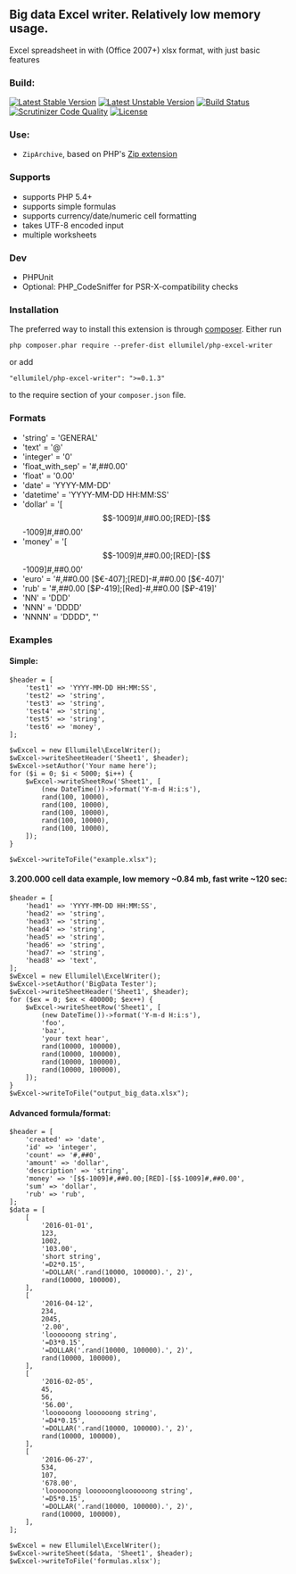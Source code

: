 ## Big data Excel writer. Relatively low memory usage.
Excel spreadsheet in with (Office 2007+) xlsx format, with just basic features

### Build:
[![Latest Stable Version](https://poser.pugx.org/ellumilel/php-excel-writer/v/stable)](https://packagist.org/packages/ellumilel/php-excel-writer)
[![Latest Unstable Version](https://poser.pugx.org/ellumilel/php-excel-writer/v/unstable)](https://packagist.org/packages/ellumilel/php-excel-writer)
[![Build Status](https://travis-ci.org/ellumilel/php-excel-writer.svg?branch=master)](http://travis-ci.org/ellumilel/php-excel-writer)
[![Scrutinizer Code Quality](https://scrutinizer-ci.com/g/ellumilel/php-excel-writer/badges/quality-score.png?b=master)](https://scrutinizer-ci.com/g/ellumilel/php-excel-writer/?branch=master)
[![License](https://poser.pugx.org/ellumilel/php-excel-writer/license)](https://packagist.org/packages/ellumilel/php-excel-writer)
### Use:
- `ZipArchive`, based on PHP's [Zip extension](http://fr.php.net/manual/en/book.zip.php)

### Supports
* supports PHP 5.4+
* supports simple formulas
* supports currency/date/numeric cell formatting
* takes UTF-8 encoded input
* multiple worksheets

### Dev
* PHPUnit
* Optional: PHP_CodeSniffer for PSR-X-compatibility checks

### Installation
The preferred way to install this extension is through [composer](http://getcomposer.org/download/).
Either run

```
php composer.phar require --prefer-dist ellumilel/php-excel-writer
```

or add

```
"ellumilel/php-excel-writer": ">=0.1.3"
```

to the require section of your `composer.json` file.
### Formats
*   'string' = 'GENERAL'
*   'text' = '@'
*   'integer' = '0'
*   'float_with_sep' = '#,##0.00'
*   'float' = '0.00'
*   'date' = 'YYYY-MM-DD'
*   'datetime' = 'YYYY-MM-DD HH:MM:SS'
*   'dollar' = '[$$-1009]#,##0.00;[RED]-[$$-1009]#,##0.00'
*   'money' = '[$$-1009]#,##0.00;[RED]-[$$-1009]#,##0.00'
*   'euro' = '#,##0.00 [$€-407];[RED]-#,##0.00 [$€-407]'
*   'rub' = '#,##0.00 [$₽-419];[Red]-#,##0.00 [$₽-419]'
*   'NN' = 'DDD'
*   'NNN' = 'DDDD'
*   'NNNN' = 'DDDD", "'

### Examples
#### Simple:
```
$header = [
    'test1' => 'YYYY-MM-DD HH:MM:SS',
    'test2' => 'string',
    'test3' => 'string',
    'test4' => 'string',
    'test5' => 'string',
    'test6' => 'money',
];

$wExcel = new Ellumilel\ExcelWriter();
$wExcel->writeSheetHeader('Sheet1', $header);
$wExcel->setAuthor('Your name here');
for ($i = 0; $i < 5000; $i++) {
    $wExcel->writeSheetRow('Sheet1', [
        (new DateTime())->format('Y-m-d H:i:s'),
        rand(100, 10000),
        rand(100, 10000),
        rand(100, 10000),
        rand(100, 10000),
        rand(100, 10000),
    ]);
}

$wExcel->writeToFile("example.xlsx");
```
#### 3.200.000 cell data example, low memory ~0.84 mb, fast write ~120 sec:
```
$header = [
    'head1' => 'YYYY-MM-DD HH:MM:SS',
    'head2' => 'string',
    'head3' => 'string',
    'head4' => 'string',
    'head5' => 'string',
    'head6' => 'string',
    'head7' => 'string',
    'head8' => 'text',
];
$wExcel = new Ellumilel\ExcelWriter();
$wExcel->setAuthor('BigData Tester');
$wExcel->writeSheetHeader('Sheet1', $header);
for ($ex = 0; $ex < 400000; $ex++) {
    $wExcel->writeSheetRow('Sheet1', [
        (new DateTime())->format('Y-m-d H:i:s'),
        'foo',
        'baz',
        'your text hear',
        rand(10000, 100000),
        rand(10000, 100000),
        rand(10000, 100000),
        rand(10000, 100000),
    ]);
}
$wExcel->writeToFile("output_big_data.xlsx");
```
#### Advanced formula/format:
```
$header = [
    'created' => 'date',
    'id' => 'integer',
    'count' => '#,##0',
    'amount' => 'dollar',
    'description' => 'string',
    'money' => '[$$-1009]#,##0.00;[RED]-[$$-1009]#,##0.00',
    'sum' => 'dollar',
    'rub' => 'rub',
];
$data = [
    [
        '2016-01-01',
        123,
        1002,
        '103.00',
        'short string',
        '=D2*0.15',
        '=DOLLAR('.rand(10000, 100000).', 2)',
        rand(10000, 100000),
    ],
    [
        '2016-04-12',
        234,
        2045,
        '2.00',
        'loooooong string',
        '=D3*0.15',
        '=DOLLAR('.rand(10000, 100000).', 2)',
        rand(10000, 100000),
    ],
    [
        '2016-02-05',
        45,
        56,
        '56.00',
        'loooooong loooooong string',
        '=D4*0.15',
        '=DOLLAR('.rand(10000, 100000).', 2)',
        rand(10000, 100000),
    ],
    [
        '2016-06-27',
        534,
        107,
        '678.00',
        'loooooong loooooongloooooong string',
        '=D5*0.15',
        '=DOLLAR('.rand(10000, 100000).', 2)',
        rand(10000, 100000),
    ],
];

$wExcel = new Ellumilel\ExcelWriter();
$wExcel->writeSheet($data, 'Sheet1', $header);
$wExcel->writeToFile('formulas.xlsx');
```
